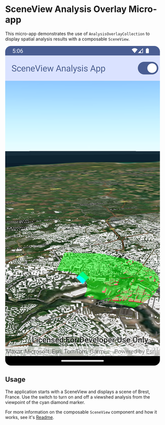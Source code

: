 # SceneView Analysis Overlay Micro-app

This micro-app demonstrates the use of `AnalysisOverlayCollection` to display spatial analysis results with a composable `SceneView`.

![Screenshot](screenshot.png)

## Usage

The application starts with a SceneView and displays a scene of Brest, France. Use the switch to turn on and off a viewshed analysis from the viewpoint of the cyan diamond marker.

For more information on the composable `SceneView` component and how it works, see it's [Readme](../../toolkit/geo-compose/README.md).
